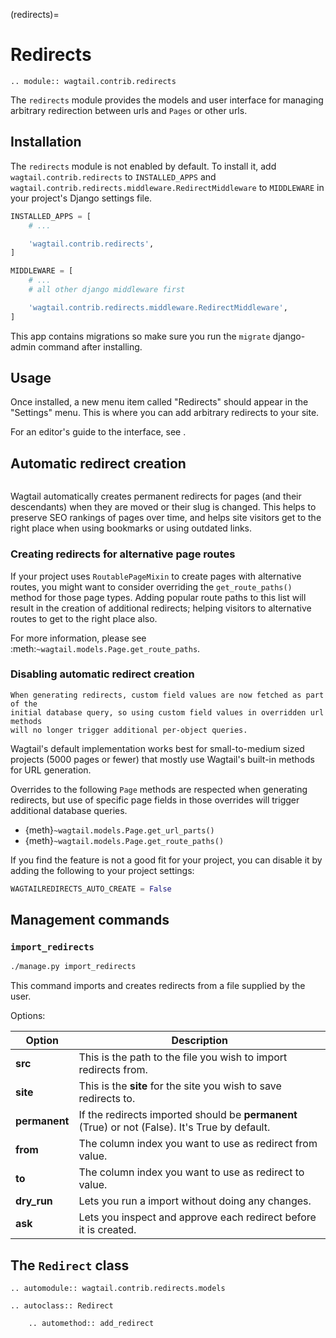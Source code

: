 (redirects)=

# Redirects

```{eval-rst}
.. module:: wagtail.contrib.redirects
```

The `redirects` module provides the models and user interface for managing arbitrary redirection between urls and `Pages` or other urls.

## Installation

The `redirects` module is not enabled by default. To install it, add `wagtail.contrib.redirects` to `INSTALLED_APPS` and `wagtail.contrib.redirects.middleware.RedirectMiddleware` to `MIDDLEWARE` in your project's Django settings file.

```python
INSTALLED_APPS = [
    # ...

    'wagtail.contrib.redirects',
]

MIDDLEWARE = [
    # ...
    # all other django middleware first

    'wagtail.contrib.redirects.middleware.RedirectMiddleware',
]
```

This app contains migrations so make sure you run the `migrate` django-admin command after installing.

## Usage

Once installed, a new menu item called "Redirects" should appear in the "Settings" menu. This is where you can add arbitrary redirects to your site.

For an editor's guide to the interface, see [](managing_redirects).

## Automatic redirect creation

```{versionadded} 2.16

```

Wagtail automatically creates permanent redirects for pages (and their descendants) when they are moved or their slug is changed. This helps to preserve SEO rankings of pages over time, and helps site visitors get to the right place when using bookmarks or using outdated links.

### Creating redirects for alternative page routes

If your project uses `RoutablePageMixin` to create pages with alternative routes, you might want to consider overriding the `get_route_paths()` method for those page types. Adding popular route paths to this list will result in the creation of additional redirects; helping visitors to alternative routes to get to the right place also.

For more information, please see :meth:`~wagtail.models.Page.get_route_paths`.

### Disabling automatic redirect creation

```{versionadded} 4.0
When generating redirects, custom field values are now fetched as part of the
initial database query, so using custom field values in overridden url methods
will no longer trigger additional per-object queries.
```

Wagtail's default implementation works best for small-to-medium sized projects (5000 pages or fewer) that mostly use Wagtail's built-in methods for URL generation.

Overrides to the following `Page` methods are respected when generating redirects, but use of specific page fields in those overrides will trigger additional database queries.

-   {meth}`~wagtail.models.Page.get_url_parts()`
-   {meth}`~wagtail.models.Page.get_route_paths()`

If you find the feature is not a good fit for your project, you can disable it by adding the following to your project settings:

```python
WAGTAILREDIRECTS_AUTO_CREATE = False
```

## Management commands

### `import_redirects`

```sh
./manage.py import_redirects
```

This command imports and creates redirects from a file supplied by the user.

Options:

| Option        | Description                                                                                    |
| ------------- | ---------------------------------------------------------------------------------------------- |
| **src**       | This is the path to the file you wish to import redirects from.                                |
| **site**      | This is the **site** for the site you wish to save redirects to.                               |
| **permanent** | If the redirects imported should be **permanent** (True) or not (False). It's True by default. |
| **from**      | The column index you want to use as redirect from value.                                       |
| **to**        | The column index you want to use as redirect to value.                                         |
| **dry_run**   | Lets you run a import without doing any changes.                                               |
| **ask**       | Lets you inspect and approve each redirect before it is created.                               |

## The `Redirect` class

```{eval-rst}
.. automodule:: wagtail.contrib.redirects.models
```

```{eval-rst}
.. autoclass:: Redirect

    .. automethod:: add_redirect
```

